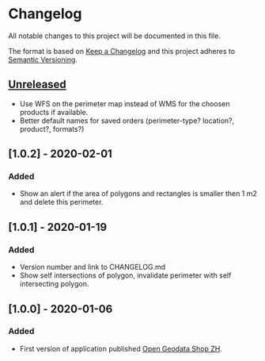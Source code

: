 # Changelog
All notable changes to this project will be documented in this file.

The format is based on [Keep a Changelog](https://keepachangelog.com/en/1.0.0/)
and this project adheres to [Semantic Versioning](https://semver.org/spec/v2.0.0.html).

## [Unreleased]
- Use WFS on the perimeter map instead of WMS for the choosen products if available.
- Better default names for saved orders (perimeter-type? location?, product?, formats?)

## [1.0.2] - 2020-02-01
### Added
- Show an alert if the area of polygons and rectangles is smaller then 1 m2 and delete this perimeter.

## [1.0.1] - 2020-01-19
### Added
- Version number and link to CHANGELOG.md
- Show self intersections of polygon, invalidate perimeter with self intersecting polygon.

## [1.0.0] - 2020-01-06
### Added
- First version of application published [Open Geodata Shop ZH](https://szinggeler.github.io/geoTangle/geotangle.html).


[Unreleased]: Added-Changed-Deprecated-Removed-Fixed-Security

